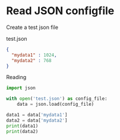 <!-- TITLE: Json -->

# Read JSON configfile

Create a test json file 

test.json

```json
{
  "mydata1" : 1024,
  "mydata2" : 768
}
```

Reading


```python
import json

with open('test.json') as config_file:
    data = json.load(config_file)

data1 = data['mydata1']
data2 = data['mydata2']
print(data1)
print(data2)
```


